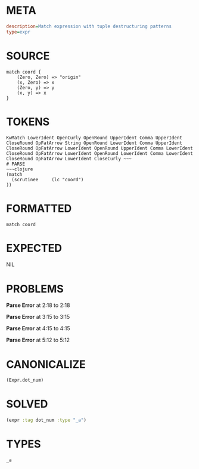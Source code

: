 # META
~~~ini
description=Match expression with tuple destructuring patterns
type=expr
~~~
# SOURCE
~~~roc
match coord {
    (Zero, Zero) => "origin"
    (x, Zero) => x
    (Zero, y) => y
    (x, y) => x
}
~~~
# TOKENS
~~~text
KwMatch LowerIdent OpenCurly OpenRound UpperIdent Comma UpperIdent CloseRound OpFatArrow String OpenRound LowerIdent Comma UpperIdent CloseRound OpFatArrow LowerIdent OpenRound UpperIdent Comma LowerIdent CloseRound OpFatArrow LowerIdent OpenRound LowerIdent Comma LowerIdent CloseRound OpFatArrow LowerIdent CloseCurly ~~~
# PARSE
~~~clojure
(match
  (scrutinee     (lc "coord")
))
~~~
# FORMATTED
~~~roc
match coord
~~~
# EXPECTED
NIL
# PROBLEMS
**Parse Error**
at 2:18 to 2:18

**Parse Error**
at 3:15 to 3:15

**Parse Error**
at 4:15 to 4:15

**Parse Error**
at 5:12 to 5:12

# CANONICALIZE
~~~clojure
(Expr.dot_num)
~~~
# SOLVED
~~~clojure
(expr :tag dot_num :type "_a")
~~~
# TYPES
~~~roc
_a
~~~
